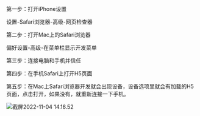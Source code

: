 第一步：打开iPhone设置

设置-Safari浏览器-高级-网页检查器

第二步：打开Mac上的Safari浏览器

偏好设置-高级-在菜单栏显示开发菜单

第三步：连接电脑和手机并信任

第四步：在手机Safari上打开H5页面

第五步：在Mac上Safari浏览器开发就会出现设备，设备选项里就会有加载的H5页面，点击打开，如果没有，就重新连接一下手机。

![截屏2022-11-04 14.16.52](http://mt.file.jsxming.cn/image/202211041417994.png)